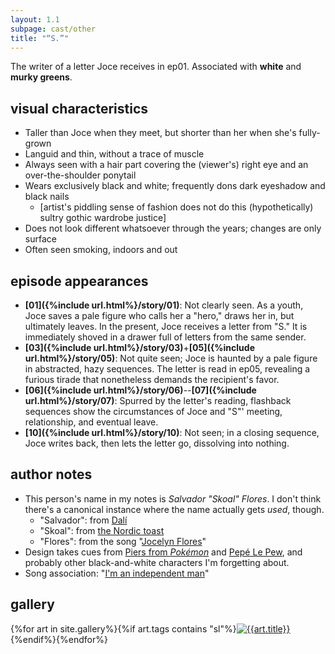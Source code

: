```yaml
---
layout: 1.1
subpage: cast/other
title: "“S.”"
---
```

The writer of a letter Joce receives in ep01. Associated with **white** and **murky greens**.

## visual characteristics
- Taller than Joce when they meet, but shorter than her when she's fully-grown
- Languid and thin, without a trace of muscle
- Always seen with a hair part covering the (viewer's) right eye and an over-the-shoulder ponytail
- Wears exclusively black and white; frequently dons dark eyeshadow and black nails
	- \[artist's piddling sense of fashion does not do this (hypothetically) sultry gothic wardrobe justice]
- Does not look different whatsoever through the years; changes are only surface
- Often seen smoking, indoors and out

## episode appearances
- **[01]({%include url.html%}/story/01)**: Not clearly seen. As a youth, Joce saves a pale figure who calls her a "hero," draws her in, but ultimately leaves. In the present, Joce receives a letter from "S." It is immediately shoved in a drawer full of letters from the same sender.
- **[03]({%include url.html%}/story/03)**+**[05]({%include url.html%}/story/05)**: Not quite seen; Joce is haunted by a pale figure in abstracted, hazy sequences. The letter is read in ep05, revealing a furious tirade that nonetheless demands the recipient's favor.
- **[06]({%include url.html%}/story/06)**--**[07]({%include url.html%}/story/07)**: Spurred by the letter's reading, flashback sequences show the circumstances of Joce and "S"' meeting, relationship, and eventual leave.
- **[10]({%include url.html%}/story/10)**: Not seen; in a closing sequence, Joce writes back, then lets the letter go, dissolving into nothing.

## author notes
- This person's name in my notes is <i>Salvador "Skoal" Flores</i>. I don't think there's a canonical instance where the name actually gets *used*, though.
	- "Salvador": from <a href="https://en.wikipedia.org/wiki/Salvador_Dal%C3%AD" class="ext">Dalí</a>
	- "Skoal": from <a href="https://en.wikipedia.org/wiki/Toast_(honor)#Toasts_worldwide">the Nordic toast</a>
	- "Flores": from the song "<a href="https://www.youtube.com/watch?v=FAucVNRx_mU" class="ext">Jocelyn Flores</a>"
- Design takes cues from <a href="https://bulbapedia.bulbagarden.net/wiki/Piers" class="ext">Piers from <i>Pokémon</i></a> and <a href="https://looneytunes.fandom.com/wiki/Pep%C3%A9_Le_Pew" class="ext">Pepé Le Pew</a>, and probably other black-and-white characters I'm forgetting about.
- Song association: "<a href="https://www.youtube.com/watch?v=Z8zyJFHMdDg" class="ext">I'm an independent man</a>"

<h2>gallery</h2><!--has to be manual; #gallery negates the wrap-->

<section id="gallery" class="artwall">{%for art in site.gallery%}{%if art.tags contains "sl"%}<a href="{%include url.html%}{{art.permalink}}"><img src="{%include url.html%}/assets/img/gallery/{{art.img}}-tn.png" alt="{{art.title}}"/></a>{%endif%}{%endfor%}</section>